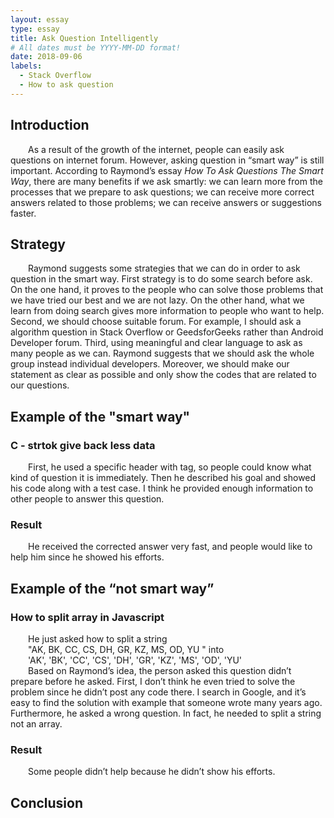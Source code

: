 ```yaml
---
layout: essay
type: essay
title: Ask Question Intelligently
# All dates must be YYYY-MM-DD format!
date: 2018-09-06
labels:
  - Stack Overflow
  - How to ask question
---
```


<h2>Introduction  </h2>
<div style="text-indent:2em">
As a result of the growth of the internet, people can easily ask questions on internet forum.  However, 
asking question in “smart way” is still important. According to Raymond’s essay <i>How To Ask Questions The
Smart Way</i>, there are many benefits if we ask smartly: we can learn more from the processes that we
prepare to ask questions; we can receive more correct answers related to those problems; we can receive
answers or suggestions faster. 
</div>
<h2>Strategy  </h2>
<div style="text-indent:2em">
	Raymond suggests some strategies that we can do in order to ask question in the smart way. First
  strategy is to do some search before ask. On the one hand, it proves to the people who can solve
  those problems that  we have tried our best and we are not lazy. On the other hand, what we learn
  from doing search gives more information to people who want to help.
	Second, we should choose suitable forum. For example, I should ask a algorithm question in Stack
  Overflow or GeedsforGeeks rather than Android Developer forum.   
Third, using meaningful and clear language to ask as many people as we can. Raymond suggests that we 
should ask the whole group instead individual developers. Moreover, we should make our statement as clear
as possible and only show the codes that are related to our questions.  
</div>
<h2>Example of the "smart way"  </h2>
<h3>C - strtok give back less data  </h3>
<div style="text-indent:2em">
First, he used a specific header with tag, so people could know what kind of question it is immediately. 
Then he described his goal and showed his code along with a test case. I think he provided enough information
to other people to answer this question. 
</div>
<h3>Result  </h3>
<div style="text-indent:2em">
He received the corrected answer very fast, and people would like to help him since he showed his efforts.
</div>

<h2>Example of the “not smart way” </h2>
<h3>How to split array in Javascript </h3>
<div style="text-indent:2em">
	He just asked how to split a string <div>"AK, BK, CC, CS, DH, GR, KZ, MS, OD, YU " into </div> 
	<div>'AK', 'BK', 'CC', 'CS', 'DH', 'GR', 'KZ', 'MS', 'OD', 'YU'</div>
</div>
<div style="text-indent:2em">
Based on Raymond’s idea, the person asked this question didn’t prepare before he asked.
First, I don’t think he even tried to solve the problem since he didn’t post any code there. I search in Google, and it’s easy to find the solution with example that someone wrote many years ago. Furthermore, he asked a wrong question. In fact, he needed to split a string not an array. 
</div>
<h3>Result  </h3>
<div style="text-indent:2em">
Some people didn’t help because he didn’t show his efforts.
</div>
<h2>Conclusion </h2>
<div style="text-indent:2em">
	
</div>
